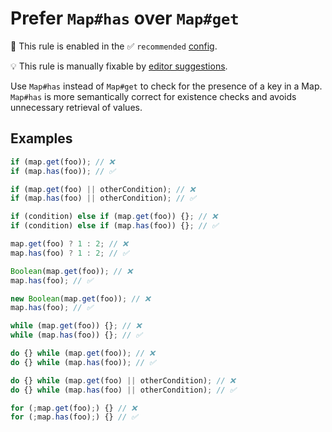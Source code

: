 # Prefer `Map#has` over `Map#get`

💼 This rule is enabled in the ✅ `recommended` [config](https://github.com/sindresorhus/eslint-plugin-unicorn#preset-configs-eslintconfigjs).

💡 This rule is manually fixable by [editor suggestions](https://eslint.org/docs/latest/use/core-concepts#rule-suggestions).

<!-- end auto-generated rule header -->
<!-- Do not manually modify this header. Run: `npm run fix:eslint-docs` -->

Use `Map#has` instead of `Map#get` to check for the presence of a key in a Map. `Map#has` is more semantically correct for existence checks and avoids unnecessary retrieval of values.

## Examples

```js
if (map.get(foo)); // ❌
if (map.has(foo)); // ✅
```

```js
if (map.get(foo) || otherCondition); // ❌
if (map.has(foo) || otherCondition); // ✅
```

```js
if (condition) else if (map.get(foo)) {}; // ❌
if (condition) else if (map.has(foo)) {}; // ✅
```

```js
map.get(foo) ? 1 : 2; // ❌
map.has(foo) ? 1 : 2; // ✅
```

```js
Boolean(map.get(foo)); // ❌
map.has(foo); // ✅
```

```js
new Boolean(map.get(foo)); // ❌
map.has(foo); // ✅
```

```js
while (map.get(foo)) {}; // ❌
while (map.has(foo)) {}; // ✅
```

```js
do {} while (map.get(foo)); // ❌
do {} while (map.has(foo)); // ✅
```

```js
do {} while (map.get(foo) || otherCondition); // ❌
do {} while (map.has(foo) || otherCondition); // ✅
```

```js
for (;map.get(foo);) {} // ❌
for (;map.has(foo);) {} // ✅
```
